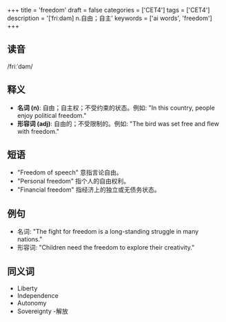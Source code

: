 +++
title = 'freedom'
draft = false
categories = ['CET4']
tags = ['CET4']
description = '[ˈfriːdəm] n.自由；自主'
keywords = ['ai words', 'freedom']
+++

## 读音
/friːˈdəm/

## 释义
- **名词 (n)**: 自由；自主权；不受约束的状态。例如: "In this country, people enjoy political freedom."
- **形容词 (adj)**: 自由的；不受限制的。例如: "The bird was set free and flew with freedom."

## 短语
- "Freedom of speech" 意指言论自由。
- "Personal freedom" 指个人的自由权利。
- "Financial freedom" 指经济上的独立或无债务状态。

## 例句
- 名词: "The fight for freedom is a long-standing struggle in many nations."
- 形容词: "Children need the freedom to explore their creativity."
  
## 同义词
- Liberty
- Independence
- Autonomy
- Sovereignty
-解放

